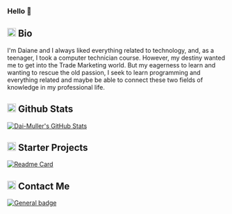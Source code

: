 ### Hello 👋



## <img src="https://raw.githubusercontent.com/FortAwesome/Font-Awesome/6.x/svgs/solid/dna.svg" width="20" height="20"> Bio

I'm Daiane and I always liked everything related to technology, and, as a teenager, I took a computer technician course. However, my destiny wanted me to get into the Trade Marketing world. But my eagerness to learn and wanting to rescue the old passion, I seek to learn programming and everything related and maybe be able to connect these two fields of knowledge in my professional life.

## <img src="https://raw.githubusercontent.com/FortAwesome/Font-Awesome/6.x/svgs/solid/chart-line.svg" width="20" height="20"> Github Stats

<a href="https://github.com/Dai-Muller/Dai-Muller">
  <img align="center" src="https://github-readme-stats.vercel.app/api?username=Dai-Muller&theme=algolia&show_icons=true)" alt="Dai-Muller's GitHub Stats" />
</a>

## <img src="https://raw.githubusercontent.com/FortAwesome/Font-Awesome/6.x/svgs/solid/bars-progress.svg" width="20" height="20"> Starter Projects

[![Readme Card](https://github-readme-stats.vercel.app/api/pin/?username=Dai-Muller&repo=Dai-Muller.github.io)](https://github.com/anuraghazra/github-readme-stats)

## <img src="https://raw.githubusercontent.com/FortAwesome/Font-Awesome/6.x/svgs/solid/address-card.svg" width="20" height="20"> Contact Me

[![General badge](https://img.shields.io/badge/LinkedIn-0077B5?style=for-the-badge&logo=linkedin&logoColor=white.svg)](https://www.linkedin.com/in/daiane-m%C3%BCller-53157615/)





